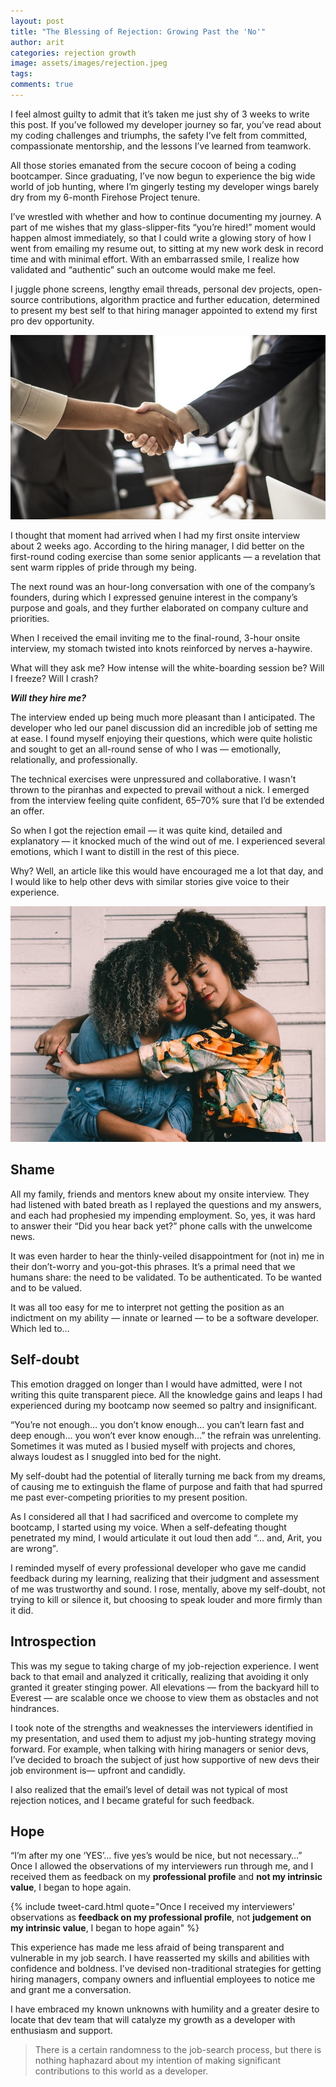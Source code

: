 ```yaml
---
layout: post
title: "The Blessing of Rejection: Growing Past the 'No'"
author: arit
categories: rejection growth
image: assets/images/rejection.jpeg
tags: 
comments: true
---
```


I feel almost guilty to admit that it’s taken me just shy of 3 weeks to write this post. If you’ve followed my developer journey so far, you’ve read about my coding challenges and triumphs, the safety I’ve felt from committed,  compassionate mentorship, and the lessons I’ve learned from teamwork.

All those stories emanated from the secure cocoon of being a coding bootcamper. Since graduating, I’ve now begun to experience the big wide world of job hunting, where I’m gingerly testing my developer wings barely dry from my 6-month Firehose Project tenure.

I’ve wrestled with whether and how to continue documenting my journey. A part of me wishes that my glass-slipper-fits “you’re hired!” moment would happen almost immediately, so that I could write a glowing story of how I went from emailing my resume out, to sitting at my new work desk in record time and with minimal effort. With an embarrassed smile, I realize how validated and “authentic” such an outcome would make me feel.

I juggle phone screens, lengthy email threads, personal dev projects, open-source contributions, algorithm practice and further education, determined to present my best self to that hiring manager appointed to extend my first pro dev opportunity.

![Picture of Handshake](/assets/images/handshake.jpeg)


I thought that moment had arrived when I had my first onsite interview about 2 weeks ago. According to the hiring manager, I did better on the first-round coding exercise than some senior applicants — a revelation that sent warm ripples of pride through my being.

The next round was an hour-long conversation with one of the company’s founders, during which I expressed genuine interest in the company’s purpose and goals, and they further elaborated on company culture and priorities.

When I received the email inviting me to the final-round, 3-hour onsite interview, my stomach twisted into knots reinforced by nerves a-haywire.

What will they ask me? How intense will the white-boarding session be? Will I freeze? Will I crash?

**_Will they hire me?_**

The interview ended up being much more pleasant than I anticipated. The developer who led our panel discussion did an incredible job of setting me at ease. I found myself enjoying their questions, which were quite holistic and sought to get an all-round sense of who I was — emotionally, relationally, and professionally.

The technical exercises were unpressured and collaborative. I wasn't thrown to the piranhas and expected to prevail without a nick. I emerged from the interview feeling quite confident, 65–70% sure that I’d be extended an offer.

So when I got the rejection email — it was quite kind, detailed and explanatory — it knocked much of the wind out of me. I experienced several emotions, which I want to distill in the rest of this piece.

Why? Well, an article like this would have encouraged me a lot that day, and I would like to help other devs with similar stories give voice to their experience.


![Picture of Women in a Hug](/assets/images/support.jpeg)

## **Shame**

All my family, friends and mentors knew about my onsite interview. They had listened with bated breath as I replayed the questions and my answers, and each had prophesied my impending employment. So, yes, it was hard to answer their “Did you hear back yet?” phone calls with the unwelcome news.

It was even harder to hear the thinly-veiled disappointment for (not in) me in their don’t-worry and you-got-this phrases. It’s a primal need that we humans share: the need to be validated. To be authenticated. To be wanted and to be valued.

It was all too easy for me to interpret not getting the position as an indictment on my ability — innate or learned — to be a software developer. Which led to…

## **Self-doubt**

This emotion dragged on longer than I would have admitted, were I not writing this quite transparent piece. All the knowledge gains and leaps I had experienced during my bootcamp now seemed so paltry and insignificant.

“You’re not enough… you don’t know enough… you can’t learn fast and deep enough… you won’t ever know enough…” the refrain was unrelenting. Sometimes it was muted as I busied myself with projects and chores, always loudest as I snuggled into bed for the night.

My self-doubt had the potential of literally turning me back from my dreams, of causing me to extinguish the flame of purpose and faith that had spurred me past ever-competing priorities to my present position.

As I considered all that I had sacrificed and overcome to complete my bootcamp, I started using my voice. When a self-defeating thought penetrated my mind, I would articulate it out loud then add “… and, Arit, you are wrong”_._

I reminded myself of every professional developer who gave me candid feedback during my learning, realizing that their judgment and assessment of me was trustworthy and sound. I rose, mentally, above my self-doubt, not trying to kill or silence it, but choosing to speak louder and more firmly than it did.

## **Introspection**

This was my segue to taking charge of my job-rejection experience. I went back to that email and analyzed it critically, realizing that avoiding it only granted it greater stinging power. All elevations — from the backyard hill to Everest — are scalable once we choose to view them as obstacles and not hindrances.

I took note of the strengths and weaknesses the interviewers identified in my presentation, and used them to adjust my job-hunting strategy moving forward. For example, when talking with hiring managers or senior devs, I’ve decided to broach the subject of just how supportive of new devs their job environment is— upfront and candidly.

I also realized that the email’s level of detail was not typical of most rejection notices, and I became grateful for such feedback.

## **Hope**

“I’m after my one ‘YES’… five yes’s would be nice, but not necessary…” Once I allowed the observations of my interviewers run through me, and I received them as feedback on my  **professional profile**  and  **not my intrinsic value**, I began to hope again.

{% include tweet-card.html quote="Once I received my interviewers' observations as <strong>feedback on my  professional profile</strong>, not <strong>judgement on my intrinsic value</strong>, I began to hope again" %}

This experience has made me less afraid of being transparent and vulnerable in my job search. I have reasserted my skills and abilities with confidence and boldness. I’ve devised non-traditional strategies for getting hiring managers, company owners and influential employees to notice me and grant me a conversation.

I have embraced my known unknowns with humility and a greater desire to locate that dev team that will catalyze my growth as a developer with enthusiasm and support.

> There is a certain randomness to the job-search process, but there is nothing haphazard about my intention of making significant contributions to this world as a developer.